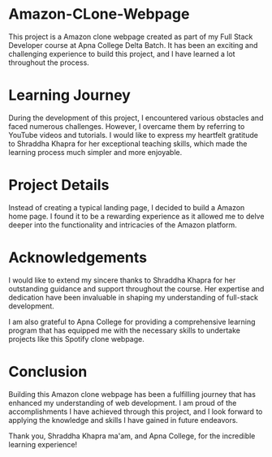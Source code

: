 # Amazon-CLone-Webpage

This project is a Amazon clone webpage created as part of my Full Stack Developer course at Apna College Delta Batch. It has been an exciting and challenging experience to build this project, and I have learned a lot throughout the process.

# Learning Journey
During the development of this project, I encountered various obstacles and faced numerous challenges. However, I overcame them by referring to YouTube videos and tutorials. I would like to express my heartfelt gratitude to Shraddha Khapra for her exceptional teaching skills, which made the learning process much simpler and more enjoyable.

# Project Details
Instead of creating a typical landing page, I decided to build a Amazon home page. I found it to be a rewarding experience as it allowed me to delve deeper into the functionality and intricacies of the Amazon platform.

# Acknowledgements
I would like to extend my sincere thanks to Shraddha Khapra for her outstanding guidance and support throughout the course. Her expertise and dedication have been invaluable in shaping my understanding of full-stack development.

I am also grateful to Apna College for providing a comprehensive learning program that has equipped me with the necessary skills to undertake projects like this Spotify clone webpage.

# Conclusion
Building this Amazon clone webpage has been a fulfilling journey that has enhanced my understanding of web development. I am proud of the accomplishments I have achieved through this project, and I look forward to applying the knowledge and skills I have gained in future endeavors.

Thank you, Shraddha Khapra ma'am, and Apna College, for the incredible learning experience!
